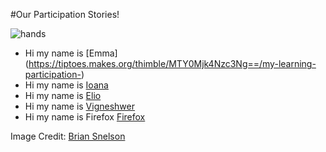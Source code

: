 #Our Participation Stories!

![hands](http://tiptoes.ca/wp-content/uploads/2015/02/2711955944_582d56cf28_z.jpg)


* Hi my name is [Emma](<a href="">https://tiptoes.makes.org/thimble/MTY0Mjk4Nzc3Ng==/my-learning-participation-)
* Hi my name is [Ioana](https://ioana.makes.org/thimble/MTg0NDMxNDM2OA==/my-learning-participation-story)
* Hi my name is [Elio](https://elioqoshi.makes.org/thimble/LTM4NzA1NTM2MA==/my-learning-participation-story)
* Hi my name is [Vigneshwer](https://dvigneshwer.makes.org/thimble/NTAyMjAyNjI0/my-learning-participation-story)
* Hi  my name is Firefox [Firefox](http://firefox.org/news/)


Image Credit:  [Brian Snelson]()
